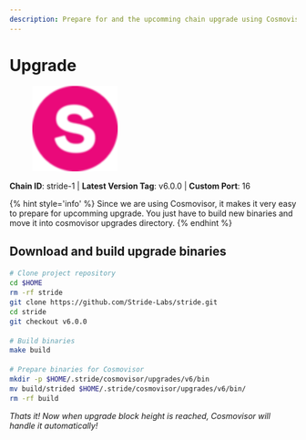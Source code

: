 ```yaml
---
description: Prepare for and the upcomming chain upgrade using Cosmovisor.
---
```


# Upgrade

<figure><img src="https://raw.githubusercontent.com/kj89/cosmos-images/main/logos/stride.png" width="150" alt=""><figcaption></figcaption></figure>

**Chain ID**: stride-1 | **Latest Version Tag**: v6.0.0 | **Custom Port**: 16

{% hint style='info' %}
Since we are using Cosmovisor, it makes it very easy to prepare for upcomming upgrade.
You just have to build new binaries and move it into cosmovisor upgrades directory.
{% endhint %}

## Download and build upgrade binaries

```bash
# Clone project repository
cd $HOME
rm -rf stride
git clone https://github.com/Stride-Labs/stride.git
cd stride
git checkout v6.0.0

# Build binaries
make build

# Prepare binaries for Cosmovisor
mkdir -p $HOME/.stride/cosmovisor/upgrades/v6/bin
mv build/strided $HOME/.stride/cosmovisor/upgrades/v6/bin/
rm -rf build
```

*Thats it! Now when upgrade block height is reached, Cosmovisor will handle it automatically!*

